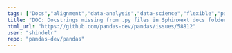 ```yaml
---
tags: ["Docs","alignment","data-analysis","data-science","flexible","pandas","python"]
title: "DOC: Docstrings missing from .py files in Sphinxext docs folder"
html_url: "https://github.com/pandas-dev/pandas/issues/58812"
user: "shindelr"
repo: "pandas-dev/pandas"
---
```


